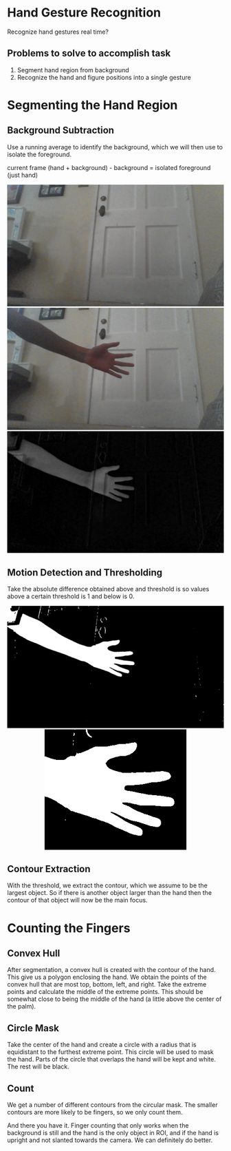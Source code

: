 # Hand Gesture Recognition
Recognize hand gestures real time?

## Problems to solve to accomplish task
1. Segment hand region from background
2. Recognize the hand and figure positions into a single gesture

# Segmenting the Hand Region
## Background Subtraction
Use a running average to identify the background, which we will then use to isolate the foreground.

current frame (hand + background) - background = isolated foreground (just hand)

<div align='center'>
    <img src='images/no_hand.JPG'>
    <img src='images/yes_hand.JPG'>
    <img src='images/diff.png'>
</div>


## Motion Detection and Thresholding
Take the absolute difference obtained above and threshold is so values above a certain threshold is 1 and below is 0.

<div align='center'>
    <img src='images/threshold.png'>
    <img src='images/roi.png'>
</div>

## Contour Extraction
With the threshold, we extract the contour, which we assume to be the largest object. So if there is another object
larger than the hand then the contour of that object will now be the main focus.

# Counting the Fingers
## Convex Hull
After segmentation, a convex hull is created with the contour of the hand. This give us a polygon enclosing the hand.
We obtain the points of the convex hull that are most top, bottom, left, and right. Take the extreme points and
calculate the middle of the extreme points. This should be somewhat close to being the middle of the hand 
(a little above the center of the palm).

## Circle Mask
Take the center of the hand and create a circle with a radius that is equidistant to the furthest extreme point. This
circle will be used to mask the hand. Parts of the circle that overlaps the hand will be kept and white. The rest will
be black.

## Count
We get a number of different contours from the circular mask. The smaller contours are more likely to be fingers, so we
only count them.

And there you have it. Finger counting that only works when the background is still and the hand is the only object in
ROI, and if the hand is upright and not slanted towards the camera. We can definitely do better.